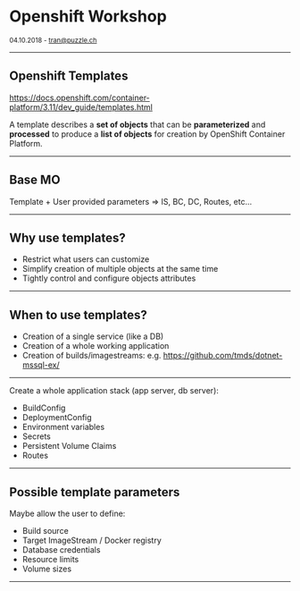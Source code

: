 # Openshift Workshop

<small>04.10.2018 - tran@puzzle.ch</small>

<!-- .slide: class="master01" -->

---

## Openshift Templates

https://docs.openshift.com/container-platform/3.11/dev_guide/templates.html

A template describes a **set of objects** that can be **parameterized** and **processed** to produce a **list of objects** for creation by OpenShift Container Platform.

---

## Base MO

Template + User provided parameters => IS, BC, DC, Routes, etc...

---

## Why use templates?

* Restrict what users can customize
* Simplify creation of multiple objects at the same time
* Tightly control and configure objects attributes

---

## When to use templates?

* Creation of a single service (like a DB)
* Creation of a whole working application
* Creation of builds/imagestreams: e.g. https://github.com/tmds/dotnet-mssql-ex/

---

Create a whole application stack (app server, db server):

* BuildConfig
* DeploymentConfig
* Environment variables
* Secrets
* Persistent Volume Claims
* Routes

----

## Possible template parameters

Maybe allow the user to define:

* Build source
* Target ImageStream / Docker registry
* Database credentials
* Resource limits
* Volume sizes

---

